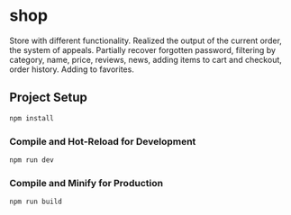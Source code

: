# shop

Store with different functionality. Realized the output of the current order, the system of appeals. Partially recover forgotten password, filtering by category, name, price, reviews, news, adding items to cart and checkout, order history. Adding to favorites.


## Project Setup

```sh
npm install
```

### Compile and Hot-Reload for Development

```sh
npm run dev
```

### Compile and Minify for Production

```sh
npm run build
```
